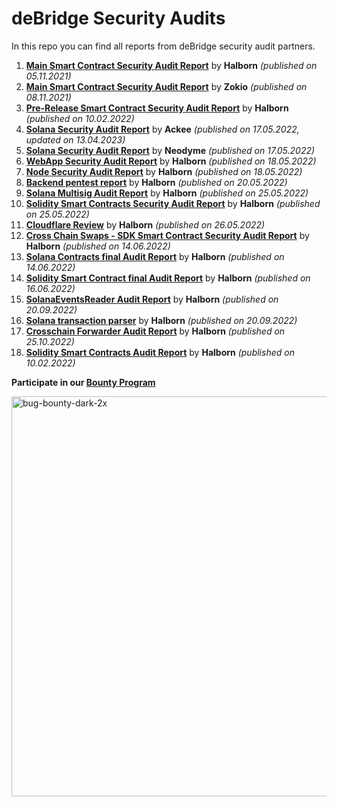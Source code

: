 # deBridge Security Audits
In this repo you can find all reports from deBridge security audit partners.

1) [**Main Smart Contract Security Audit Report**](https://github.com/debridge-finance/debridge-security/files/8907718/deBridge_Main_Smart_Contract_Security_Audit_Report_Halborn_v1_1.pdf) by **Halborn** _(published on 05.11.2021)_
2) [**Main Smart Contract Security Audit Report**](https://github.com/debridge-finance/debridge-security/files/8907743/deBridge_Main_Smart_Contract_Security_Audit_Report_ZOKYO.pdf) by **Zokio** _(published on 08.11.2021)_
3) [**Pre-Release Smart Contract Security Audit Report**](https://github.com/debridge-finance/debridge-security/files/8907814/deBridge_Main_Pre_Release_Smart_Contract_Security_Audit_Report_Halborn.pdf) by **Halborn** _(published on 10.02.2022)_
4) [**Solana Security Audit Report**](https://github.com/debridge-finance/debridge-security/files/11220752/deBridge_Solana_Security_Audit_Ackee.pdf) by **Ackee** _(published on 17.05.2022, updated on 13.04.2023)_
5) [**Solana Security Audit Report**](https://github.com/debridge-finance/debridge-security/files/8907882/deBridge_Solana_Security_Audit_Neodyme.pdf) by **Neodyme** _(published on 17.05.2022)_
6) [**WebApp Security Audit Report**](https://github.com/debridge-finance/debridge-security/files/8907899/deBridge_FrontEnd_WebApp_Audit_Report_Halborn.pdf) by **Halborn** _(published on 18.05.2022)_
7) [**Node Security Audit Report**](https://github.com/debridge-finance/debridge-security/files/8907907/deBridge_Node_Security_Audit_Report_Halborn.pdf) by **Halborn** _(published on 18.05.2022)_
8) [**Backend pentest report**](https://github.com/debridge-finance/debridge-security/files/8907927/debridge_backend_pentest_report_halborn.1.pdf) by **Halborn** _(published on 20.05.2022)_
9) [**Solana Multisig Audit Report**](https://github.com/debridge-finance/debridge-security/files/8907952/deBridge_Solana_Multisig_Solana_Program_Security_Audit_Halborn.pdf) by **Halborn** _(published on 25.05.2022)_
10) [**Solidity Smart Contracts Security Audit Report**](https://github.com/debridge-finance/debridge-security/files/8907959/debridge_solidity_smart_contract_second_audit_Halborn.pdf) by **Halborn** _(published on 25.05.2022)_
11) [**Cloudflare Review**](https://github.com/debridge-finance/debridge-security/files/8907984/deBridge_Cloudflare_report_Halborn.pdf) by **Halborn** _(published on 26.05.2022)_
12) [**Cross Chain Swaps - SDK Smart Contract Security Audit Report**](https://github.com/debridge-finance/debridge-security/files/8907996/deBridge_Cross_Chain_Swap_Smart_Contract_Security_Audit_Report_Halborn.pdf) by **Halborn** _(published on 14.06.2022)_
13) [**Solana Contracts final Audit Report**](https://github.com/debridge-finance/debridge-security/files/8908001/DeBridge_Solana_Contracts_Solana_Program_Security_Audit_Report_Halborn.pdf) by **Halborn** _(published on 14.06.2022)_
14) [**Solidity Smart Contract final Audit Report**](https://github.com/debridge-finance/debridge-security/files/9085225/DeBridge_Solidity_Smart_Contract_Security_Audit_Report_Halborn_Final.pdf) by **Halborn** _(published on 16.06.2022)_
15) [**SolanaEventsReader Audit Report**](https://github.com/debridge-finance/debridge-security/files/9605897/Debridge_Solana_Event_Reader_Whitebox_Pentest_Report_Halborn_Final.pdf) by **Halborn** _(published on 20.09.2022)_
16) [**Solana transaction parser**](https://github.com/debridge-finance/debridge-security/files/9605919/Debridge_solana_tx_parser_Whitebox_Pentest_Report_Halborn_Final.pdf) by **Halborn** _(published on 20.09.2022)_
17) [**Crosschain Forwarder Audit Report**](https://github.com/debridge-finance/debridge-security/files/9861301/deBridge_Cross_Chain_Forwarder_Update_Smart_Contract_Security_Audit.pdf) by **Halborn** _(published on 25.10.2022)_
18) [**Solidity Smart Contracts Audit Report**](https://github.com/debridge-finance/debridge-security/blob/master/DeBridge_Contracts_v1_Smart_Contract_Security_Audit_Report_Halborn.pdf) by **Halborn** _(published on 10.02.2022)_

**Participate in our [Bounty Program](https://immunefi.com/bounty/debridge/)**

[<img width="640" alt="bug-bounty-dark-2x" src="https://user-images.githubusercontent.com/31035222/203510391-12b09b92-6957-4712-a7ac-4269a3bbfb86.png">](https://immunefi.com/bounty/debridge/)

